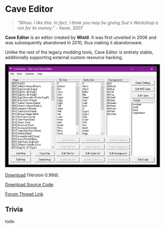 
# Cave Editor	


> *"Whoa. I like this. In fact, I think you may be giving Sue's Workshop a run for its money."* 
      - Xaser, 2007


**Cave Editor** is an editor created by **Wistil**. It was first unveiled in 2006 and was subsequently abandoned in 2010, thus making it abandonware.

Unlike the rest of the legacy modding tools, Cave Editor is entirely stable, additionally supporting external custom resource hacking.

![Cave Editor main menu.](img/CE_menu.webp)



[Download](http://www.cavestory.org/downloads/CaveEditor0.99d.zip) (Version 0.99d).

[Download Source Code](http://www.cavestory.org/downloads/CaveEditorSource0.98e.zip).

[Forum Thread Link](https://forum.cavestory.org/threads/caveeditor-again-beta-maybe-alpha.611/)


## Trivia

todo
